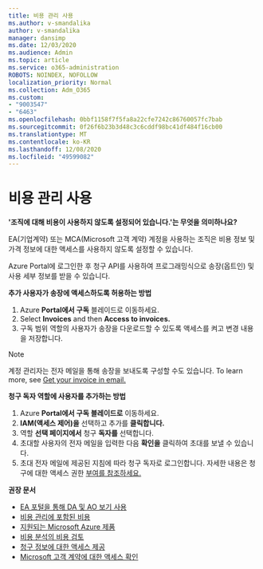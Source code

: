```yaml
---
title: 비용 관리 사용
ms.author: v-smandalika
author: v-smandalika
manager: dansimp
ms.date: 12/03/2020
ms.audience: Admin
ms.topic: article
ms.service: o365-administration
ROBOTS: NOINDEX, NOFOLLOW
localization_priority: Normal
ms.collection: Adm_O365
ms.custom:
- "9003547"
- "6463"
ms.openlocfilehash: 0bbf1158f7f5fa8a22cfe7242c86760057fc7bab
ms.sourcegitcommit: 0f26f6b23b3d48c3c6cddf98bc41df484f16cb00
ms.translationtype: MT
ms.contentlocale: ko-KR
ms.lasthandoff: 12/08/2020
ms.locfileid: "49599082"
---
```

# <a name="enable-cost-management"></a>비용 관리 사용

**'조직에 대해 비용이 사용하지 않도록 설정되어 있습니다.'는 무엇을 의미하나요?**

EA(기업계약) 또는 MCA(Microsoft 고객 계약) 계정을 사용하는 조직은 비용 정보 및 가격 정보에 대한 액세스를 사용하지 않도록 설정할 수 있습니다.

Azure Portal에 로그인한 후 청구 API를 사용하여 프로그래밍식으로 송장(옵트인) 및 사용 세부 정보를 받을 수 있습니다.

**추가 사용자가 송장에 액세스하도록 허용하는 방법**

1. Azure **Portal에서 구독** 블레이드로 이동하세요.
2. Select **Invoices** and then **Access to invoices.**
3. 구독 범위 역할의 사용자가 송장을 다운로드할 수 있도록 액세스를 켜고 변경 내용을 저장합니다.

> [!NOTE]
> 계정 관리자는 전자 메일을 통해 송장을 보내도록 구성할 수도 있습니다. To learn more, see [Get your invoice in email.](https://docs.microsoft.com/azure/cost-management-billing/manage/download-azure-invoice-daily-usage-date?)

**청구 독자 역할에 사용자를 추가하는 방법**

1. Azure **Portal에서 구독 블레이드로** 이동하세요.
2. **IAM(액세스 제어)을** 선택하고 추가를 **클릭합니다.**
3. 역할 **선택 페이지에서** 청구 **독자를** 선택합니다.
4. 초대할 사용자의 전자 메일을 입력한 다음 **확인을** 클릭하여 초대를 보낼 수 있습니다.
5. 초대 전자 메일에 제공된 지침에 따라 청구 독자로 로그인합니다. 자세한 내용은 청구에 대한 액세스 권한 [부여를 참조하세요.](https://docs.microsoft.com/azure/cost-management-billing/manage/manage-billing-access?WT.mc_id=Portal-Microsoft_Azure_Support#opt-in)

**권장 문서**

- [EA 포털을 통해 DA 및 AO 보기 사용](https://docs.microsoft.com/azure/cost-management-billing/costs/assign-access-acm-data?WT.mc_id=Portal-Microsoft_Azure_Support#enable-access-to-costs-in-the-ea-portal)
- [비용 관리에 포함된 비용](https://docs.microsoft.com/azure/cost-management-billing/costs/understand-cost-mgt-data?WT.mc_id=Portal-Microsoft_Azure_Support#costs-included-in-cost-management)
- [지원되는 Microsoft Azure 제품](https://docs.microsoft.com/azure/cost-management-billing/costs/understand-cost-mgt-data?WT.mc_id=Portal-Microsoft_Azure_Support#supported-microsoft-azure-offers)
- [비용 분석의 비용 검토](https://docs.microsoft.com/azure/cost-management-billing/costs/quick-acm-cost-analysis?WT.mc_id=Portal-Microsoft_Azure_Support&tabs=azure-portal#review-costs-in-cost-analysis)
- [청구 정보에 대한 액세스 제공](https://docs.microsoft.com/azure/cost-management-billing/manage/manage-billing-access?WT.mc_id=Portal-Microsoft_Azure_Support)
- [Microsoft 고객 계약에 대한 액세스 확인](https://docs.microsoft.com/azure/cost-management-billing/manage/download-azure-invoice-daily-usage-date?WT.mc_id=Portal-Microsoft_Azure_Support#check-access-to-a-microsoft-customer-agreement)






